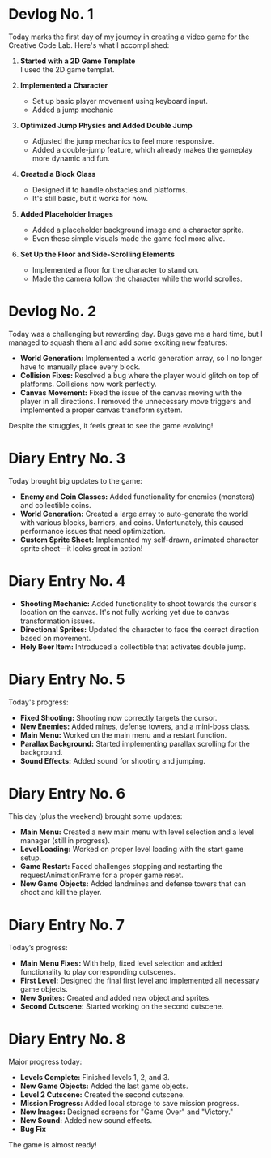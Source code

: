 # Devlog No. 1

Today marks the first day of my journey in creating a video game for the Creative Code Lab. Here's what I accomplished:

1. **Started with a 2D Game Template**  
   I used the 2D game templat.

2. **Implemented a Character**  
   - Set up basic player movement using keyboard input.  
   - Added a jump mechanic
  
3. **Optimized Jump Physics and Added Double Jump**  
   - Adjusted the jump mechanics to feel more responsive.  
   - Added a double-jump feature, which already makes the gameplay more dynamic and fun.

4. **Created a Block Class**  
   - Designed it to handle obstacles and platforms.  
   - It's still basic, but it works for now.  

5. **Added Placeholder Images**  
   - Added a placeholder background image and a character sprite.  
   - Even these simple visuals made the game feel more alive.  

6. **Set Up the Floor and Side-Scrolling Elements**  
   - Implemented a floor for the character to stand on.  
   - Made the camera follow the character while the world scrolles.  

# Devlog No. 2

Today was a challenging but rewarding day. Bugs gave me a hard time, but I managed to squash them all and add some exciting new features:  

- **World Generation:** Implemented a world generation array, so I no longer have to manually place every block.  
- **Collision Fixes:** Resolved a bug where the player would glitch on top of platforms. Collisions now work perfectly.  
- **Canvas Movement:** Fixed the issue of the canvas moving with the player in all directions. I removed the unnecessary move triggers and implemented a proper canvas transform system.  

Despite the struggles, it feels great to see the game evolving!  

# Diary Entry No. 3  

Today brought big updates to the game:  

- **Enemy and Coin Classes:** Added functionality for enemies (monsters) and collectible coins.  
- **World Generation:** Created a large array to auto-generate the world with various blocks, barriers, and coins. Unfortunately, this caused performance issues that need optimization.  
- **Custom Sprite Sheet:** Implemented my self-drawn, animated character sprite sheet—it looks great in action!  


# Diary Entry No. 4  

- **Shooting Mechanic:** Added functionality to shoot towards the cursor's location on the canvas. It's not fully working yet due to canvas transformation issues.  
- **Directional Sprites:** Updated the character to face the correct direction based on movement.  
- **Holy Beer Item:** Introduced a collectible that activates double jump.  

# Diary Entry No. 5  

Today's progress:  

- **Fixed Shooting:** Shooting now correctly targets the cursor.  
- **New Enemies:** Added mines, defense towers, and a mini-boss class.  
- **Main Menu:** Worked on the main menu and a restart function.  
- **Parallax Background:** Started implementing parallax scrolling for the background.  
- **Sound Effects:** Added sound for shooting and jumping.  


# Diary Entry No. 6  

This day (plus the weekend) brought some updates:  

- **Main Menu:** Created a new main menu with level selection and a level manager (still in progress).  
- **Level Loading:** Worked on proper level loading with the start game setup.  
- **Game Restart:** Faced challenges stopping and restarting the requestAnimationFrame for a proper game reset.  
- **New Game Objects:** Added landmines and defense towers that can shoot and kill the player.  

# Diary Entry No. 7  

Today’s progress:  

- **Main Menu Fixes:** With help, fixed level selection and added functionality to play corresponding cutscenes.  
- **First Level:** Designed the final first level and implemented all necessary game objects.  
- **New Sprites:** Created and added new object and sprites.  
- **Second Cutscene:** Started working on the second cutscene.  



# Diary Entry No. 8  

Major progress today:  

- **Levels Complete:** Finished levels 1, 2, and 3.  
- **New Game Objects:** Added the last game objects.  
- **Level 2 Cutscene:** Created the second cutscene.  
- **Mission Progress:** Added local storage to save mission progress.  
- **New Images:** Designed screens for "Game Over" and "Victory."  
- **New Sound:** Added new sound effects.
- **Bug Fix**

The game is almost ready!  